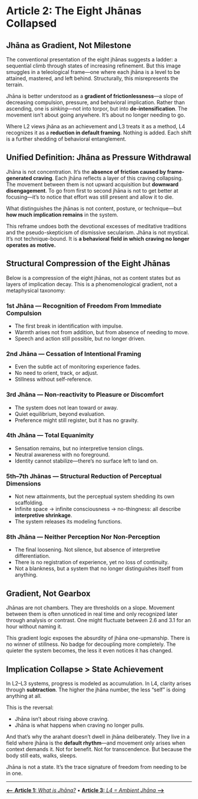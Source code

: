# Article 2: The Eight Jhānas Collapsed

## Jhāna as Gradient, Not Milestone

The conventional presentation of the eight jhānas suggests a ladder: a sequential climb through states of increasing refinement. But this image smuggles in a teleological frame—one where each jhāna is a level to be attained, mastered, and left behind. Structurally, this misrepresents the terrain.

Jhāna is better understood as a **gradient of frictionlessness**—a slope of decreasing compulsion, pressure, and behavioral implication. Rather than ascending, one is *sinking*—not into torpor, but into **de-intensification**. The movement isn’t about going anywhere. It’s about no longer needing to go.

Where L2 views jhāna as an achievement and L3 treats it as a method, L4 recognizes it as a **reduction in default framing**. Nothing is added. Each shift is a further shedding of behavioral entanglement.



## Unified Definition: Jhāna as Pressure Withdrawal

Jhāna is not concentration. It’s the **absence of friction caused by frame-generated craving**. Each jhāna reflects a layer of this craving collapsing. The movement between them is not upward acquisition but **downward disengagement**. To go from first to second jhāna is not to get better at focusing—it’s to notice that effort was still present and allow it to die.

What distinguishes the jhānas is not content, posture, or technique—but **how much implication remains** in the system.

This reframe undoes both the devotional excesses of meditative traditions and the pseudo-skepticism of dismissive secularism. Jhāna is not mystical. It’s not technique-bound. It is **a behavioral field in which craving no longer operates as motive.**



## Structural Compression of the Eight Jhānas

Below is a compression of the eight jhānas, not as content states but as layers of implication decay. This is a phenomenological gradient, not a metaphysical taxonomy:

### 1st Jhāna — Recognition of Freedom From Immediate Compulsion
- The first break in identification with impulse.
- Warmth arises not from addition, but from absence of needing to move.
- Speech and action still possible, but no longer driven.

### 2nd Jhāna — Cessation of Intentional Framing
- Even the subtle act of monitoring experience fades.
- No need to orient, track, or adjust.
- Stillness without self-reference.

### 3rd Jhāna — Non-reactivity to Pleasure or Discomfort
- The system does not lean toward or away.
- Quiet equilibrium, beyond evaluation.
- Preference might still register, but it has no gravity.

### 4th Jhāna — Total Equanimity
- Sensation remains, but no interpretive tension clings.
- Neutral awareness with no foreground.
- Identity cannot stabilize—there’s no surface left to land on.

### 5th–7th Jhānas — Structural Reduction of Perceptual Dimensions
- Not new attainments, but the perceptual system shedding its own scaffolding.
- Infinite space → infinite consciousness → no-thingness: all describe **interpretive shrinkage**.
- The system releases its modeling functions.

### 8th Jhāna — Neither Perception Nor Non-Perception
- The final loosening. Not silence, but absence of interpretive differentiation.
- There is no registration of experience, yet no loss of continuity.
- Not a blankness, but a system that no longer distinguishes itself from anything.



## Gradient, Not Gearbox

Jhānas are not chambers. They are thresholds on a slope. Movement between them is often unnoticed in real time and only recognized later through analysis or contrast. One might fluctuate between 2.6 and 3.1 for an hour without naming it.

This gradient logic exposes the absurdity of jhāna one-upmanship. There is no winner of stillness. No badge for decoupling more completely. The quieter the system becomes, the less it even notices it has changed.



## Implication Collapse > State Achievement

In L2–L3 systems, progress is modeled as accumulation. In L4, clarity arises through **subtraction**. The higher the jhāna number, the less “self” is doing anything at all.

This is the reversal:
- Jhāna isn’t about rising above craving.
- Jhāna is what happens when craving no longer pulls.

And that’s why the arahant doesn’t dwell in jhāna deliberately. They live in a field where jhāna is the **default rhythm**—and movement only arises when context demands it. Not for benefit. Not for transcendence. But because the body still eats, walks, sleeps.

Jhāna is not a state. It’s the trace signature of freedom from needing to be in one.

---

[**⟵** **Article 1:** *What is Jhāna?*](article_1_jhana_explained.md) • [**Article 3:** *L4 = Ambient Jhāna* **⟶**](article_3_ambient_jhana.md)
